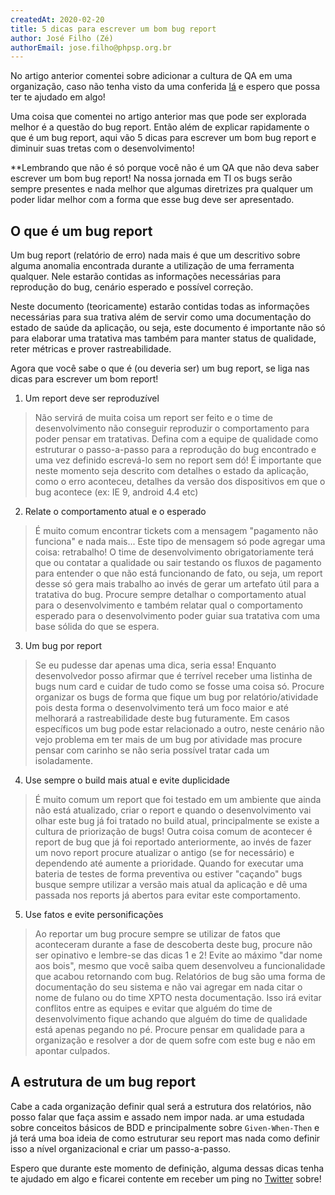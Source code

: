 ```yaml
---
createdAt: 2020-02-20
title: 5 dicas para escrever um bom bug report
author: José Filho (Zé)
authorEmail: jose.filho@phpsp.org.br
---
```


No artigo anterior comentei sobre adicionar a cultura de QA em uma organização, caso não tenha visto da uma conferida [lá]() e espero que possa ter te ajudado em algo!

Uma coisa que comentei no artigo anterior mas que pode ser explorada melhor é a questão do bug report. Então além de explicar rapidamente o que é um bug report, aqui vão 5 dicas para escrever um bom bug report e diminuir suas tretas com o desenvolvimento!

**Lembrando que não é só porque você não é um QA que não deva saber escrever um bom bug report! Na nossa jornada em TI os bugs serão sempre presentes e nada melhor que algumas diretrizes pra qualquer um poder lidar melhor com a forma que esse bug deve ser apresentado.

## O que é um bug report

Um bug report (relatório de erro) nada mais é que um descritivo sobre alguma anomalia encontrada durante a utilização de uma ferramenta qualquer. Nele estarão contidas as informações necessárias para reprodução do bug, cenário esperado e possível correção.

Neste documento (teoricamente) estarão contidas todas as informações necessárias para sua trativa além de servir como uma documentação do estado de saúde da aplicação, ou seja, este documento é importante não só para elaborar uma tratativa mas também para manter status de qualidade, reter métricas e prover rastreabilidade.

Agora que você sabe o que é (ou deveria ser) um bug report, se liga nas dicas para escrever um bom report!

1.  Um report deve ser reproduzível

> Não servirá de muita coisa um report ser feito e o time de desenvolvimento não conseguir reproduzir o comportamento para poder pensar em tratativas. Defina com a equipe de qualidade como estruturar o passo-a-passo para a reprodução do bug encontrado e uma vez definido escrevá-lo sem no report sem dó!
> É importante que neste momento seja descrito com detalhes o estado da aplicação, como o erro aconteceu, detalhes da versão dos dispositivos em que o bug acontece (ex: IE 9, android 4.4 etc)

2. Relate o comportamento atual e o esperado

> É muito comum encontrar tickets com a mensagem "pagamento não funciona" e nada mais... Este tipo de mensagem só pode agregar uma coisa: retrabalho! 
> O time de desenvolvimento obrigatoriamente terá que ou contatar a qualidade ou sair testando os fluxos de pagamento para entender o que não está funcionando de fato, ou seja, um report desse só gera mais trabalho ao invés de gerar um artefato útil para a tratativa do bug.
>  Procure sempre detalhar o comportamento atual para o desenvolvimento e também relatar qual o comportamento esperado para o desenvolvimento poder guiar sua tratativa com uma base sólida do que se espera.

3. Um bug por report

> Se eu pudesse dar apenas uma dica, seria essa! 
> Enquanto desenvolvedor posso afirmar que é terrível receber uma listinha de bugs num card e cuidar de tudo como se fosse uma coisa só. Procure organizar os bugs de forma que fique um bug por relatório/atividade pois desta forma o desenvolvimento terá um foco maior e até melhorará a rastreabilidade deste bug futuramente. 
> Em casos específicos um bug pode estar relacionado a outro, neste cenário não vejo problema em ter mais de um bug por atividade mas procure pensar com carinho se não seria possível tratar cada um isoladamente.

4. Use sempre o build mais atual e evite duplicidade

> É muito comum um report que foi testado em um ambiente que ainda não está atualizado, criar o report e quando o desenvolvimento vai olhar este bug já foi tratado no build atual, principalmente se existe a cultura de priorização de bugs! 
> Outra coisa comum de acontecer é report de bug que já foi reportado anteriormente, ao invés de fazer um novo report procure atualizar o antigo (se for necessário) e dependendo até aumente a prioridade. 
> Quando for executar uma bateria de testes de forma preventiva ou estiver "caçando" bugs busque sempre utilizar a versão mais atual da aplicação e dê uma passada nos reports já abertos para evitar este comportamento.

5. Use fatos e evite personificações

> Ao reportar um bug procure sempre se utilizar de fatos que aconteceram durante a fase de descoberta deste bug, procure não ser opinativo e lembre-se das dicas 1 e 2! 
> Evite ao máximo "dar nome aos bois", mesmo que você saiba quem desenvolveu a funcionalidade que acabou retornando com bug. 
> Relatórios de bug são uma forma de documentação do seu sistema e não vai agregar em nada citar o nome de fulano ou do time XPTO nesta documentação. Isso irá evitar conflitos entre as equipes e evitar que alguém do time de desenvolvimento fique achando que alguém do time de qualidade está apenas pegando no pé.
> Procure pensar em qualidade para a organização e resolver a dor de quem sofre com este bug e não em apontar culpados.

## A estrutura de um bug report

Cabe a cada organização definir qual será a estrutura dos relatórios, não posso falar que faça assim e assado nem impor nada.
ar uma estudada sobre conceitos básicos de BDD e principalmente sobre `Given-When-Then` e já terá uma boa ideia de como estruturar seu report mas nada como definir isso a nível organizacional e criar um passo-a-passo.

Espero que durante este momento de definição, alguma dessas dicas tenha te ajudado em algo e ficarei contente em receber um ping no [Twitter](https://twitter.com/jose_filho_dev) sobre!
